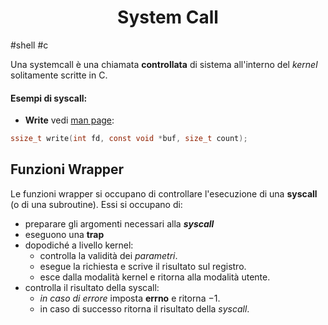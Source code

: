 <h1  style="text-align: center;"> System Call</h1>
#shell #c

Una systemcall è una chiamata **controllata** di sistema all'interno del *kernel* solitamente scritte in C.


#### Esempi di syscall:

- **Write** vedi [man page](https://linux.die.net/man/2/write):
```c
ssize_t write(int fd, const void *buf, size_t count);
```



## Funzioni Wrapper

Le funzioni wrapper si occupano di controllare l'esecuzione di una **syscall** (o di una subroutine).
Essi si occupano di:
- preparare gli argomenti necessari alla ***syscall***
- eseguono una **trap**
- dopodiché a livello kernel:
	- controlla la validità dei *parametri*.
	- esegue la richiesta e scrive il risultato sul registro.
	- esce dalla modalità kernel e ritorna alla modalità utente.
- controlla il risultato della syscall:
	- *in caso di errore* imposta **errno** e ritorna $-1$.
	- in caso di successo ritorna il risultato della *syscall*.

